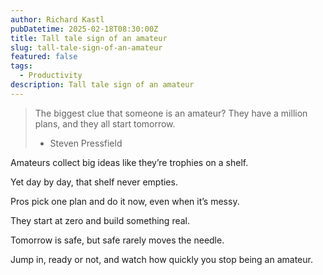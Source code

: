 ```yaml
---
author: Richard Kastl
pubDatetime: 2025-02-18T08:30:00Z
title: Tall tale sign of an amateur
slug: tall-tale-sign-of-an-amateur
featured: false
tags:
  - Productivity
description: Tall tale sign of an amateur
---
```


> The biggest clue that someone is an amateur? They have a million plans, and they all start tomorrow.
> - Steven Pressfield

Amateurs collect big ideas like they’re trophies on a shelf.

Yet day by day, that shelf never empties.

Pros pick one plan and do it now, even when it’s messy.

They start at zero and build something real.

Tomorrow is safe, but safe rarely moves the needle.

Jump in, ready or not, and watch how quickly you stop being an amateur.